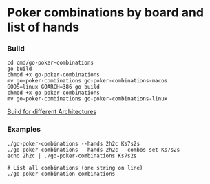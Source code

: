 # Poker combinations by board and list of hands


### Build
```
cd cmd/go-poker-combinations
go build
chmod +x go-poker-combinations
mv go-poker-combinations go-poker-combinations-macos
GOOS=linux GOARCH=386 go build
chmod +x go-poker-combinations
mv go-poker-combinations go-poker-combinations-linux
```
[Build for different Architectures](https://www.digitalocean.com/community/tutorials/how-to-build-go-executables-for-multiple-platforms-on-ubuntu-16-04) 


### Examples
```
./go-poker-combinations --hands 2h2c Ks7s2s
./go-poker-combinations --hands 2h2c --combos set Ks7s2s
echo 2h2c | ./go-poker-combinations Ks7s2s

# List all combinations (one string on line)
./go-poker-combination combinations
```

